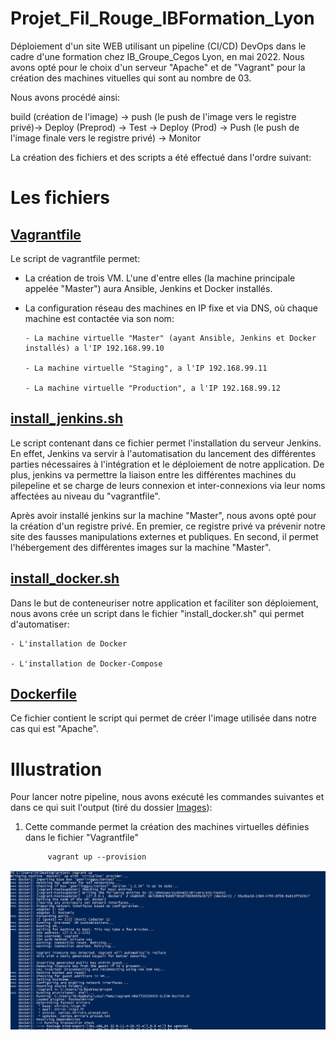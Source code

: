 # Projet_Fil_Rouge_IBFormation_Lyon

Déploiement d'un site WEB utilisant un pipeline (CI/CD) DevOps dans le cadre d'une formation chez IB_Groupe_Cegos Lyon, en mai 2022.
Nous avons opté pour le choix d'un serveur "Apache" et de "Vagrant" pour la création des machines vituelles qui sont au nombre de 03.

Nous avons procédé ainsi: 

build (création de l'image) -> push (le push de l'image vers le registre privé)-> Deploy (Preprod) -> Test -> Deploy (Prod) -> Push (le push de l'image finale vers le registre privé) -> Monitor 

La création des fichiers et des scripts a été effectué dans l'ordre suivant:

# Les fichiers

## [**Vagrantfile**](https://github.com/StephaneInfo/Projet_Fil_Rouge_IBFormation/blob/main/Vagrantfile)

Le script de vagrantfile permet:
- La création de trois VM. L'une d'entre elles (la machine principale appelée "Master") aura Ansible, Jenkins et Docker installés.
- La configuration réseau des machines en IP fixe et via DNS, où chaque machine est contactée via son nom:

      - La machine virtuelle "Master" (ayant Ansible, Jenkins et Docker installés) a l'IP 192.168.99.10
      
      - La machine virtuelle "Staging", a l'IP 192.168.99.11
      
      - La machine virtuelle "Production", a l'IP 192.168.99.12


## [**install_jenkins.sh**](https://github.com/StephaneInfo/Projet_Fil_Rouge_IBFormation/blob/main/install_jenkins.sh)

Le script contenant dans ce fichier permet l'installation du serveur Jenkins. En effet, Jenkins va servir à l'automatisation du lancement des différentes parties nécessaires à l'intégration et le déploiement de notre application. De plus, jenkins va permettre la liaison entre les différentes machines du pilepeline et se charge de leurs connexion et inter-connexions via leur noms affectées au niveau du "vagrantfile".

Après avoir installé jenkins sur la machine "Master", nous avons opté pour la création d'un registre privé. En premier, ce registre privé va  prévenir notre site des fausses manipulations externes et publiques. En second, il permet l'hébergement des différentes images sur la machine "Master".

## [**install_docker.sh**](https://github.com/StephaneInfo/Projet_Fil_Rouge_IBFormation/blob/main/install_docker.sh)

Dans le but de conteneuriser notre application et faciliter son déploiement, nous avons crée un script dans le fichier "install_docker.sh" qui permet d'automatiser:

    - L'installation de Docker
    
    - L'installation de Docker-Compose
    
## [**Dockerfile**](https://github.com/StephaneInfo/Projet_Fil_Rouge_IBFormation/blob/main/Dockerfile)

Ce fichier contient le script qui permet de créer l'image utilisée dans notre cas qui est "Apache".

# Illustration


Pour lancer notre pipeline, nous avons exécuté les commandes suivantes et dans ce qui suit l'output (tiré du dossier [Images](https://github.com/StephaneInfo/Projet_Fil_Rouge_IBFormation/tree/main/Images)):

1) Cette commande permet la création des machines virtuelles définies dans le fichier "Vagrantfile"
            
            vagrant up --provision
             
         
 ![Screenshot Vagrant1](https://github.com/StephaneInfo/Projet_Fil_Rouge_IBFormation/blob/main/Images/vagrant1.png)
 











